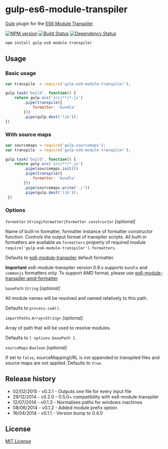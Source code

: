 # gulp-es6-module-transpiler

[Gulp](https://github.com/gulpjs/gulp) plugin for the [ES6 Module Transpiler](https://github.com/esnext/es6-module-transpiler)

[![NPM version][npm-image]][npm-url] [![Build Status][travis-image]][travis-url] [![Dependency Status][depstat-image]][depstat-url]

```js
npm install gulp-es6-module-transpiler
```

## Usage

### Basic usage

```js
var transpile  = require('gulp-es6-module-transpiler');

gulp.task('build', function() {
    return gulp.src('src/**/*.js')
        .pipe(transpile({
            formatter: 'bundle'
        }))
        .pipe(gulp.dest('lib'));
})
```

### With source maps

```js
var sourcemaps = require('gulp-sourcemaps');
var transpile  = require('gulp-es6-module-transpiler');

gulp.task('build', function() {
    return gulp.src('src/**/*.js')
        .pipe(sourcemaps.init())
        .pipe(transpile({
            formatter: 'bundle'
        }))
        .pipe(sourcemaps.write('./'))
        .pipe(gulp.dest('lib'));
 })
 ```


### Options

```formatter``` *```String|Formatter|Formatter constructor```* *[optional]*

Name of built-in formatter, formatter instance of formatter constructor function. Controls the output format of transpiler scripts. All built-in formatters are available as ```formatters``` property of required module ```require('gulp-es6-module-transpiler').formatters```.

Defaults to [es6-module-transpiler](https://github.com/esnext/es6-module-transpiler) default formatter.

**Important** es6-module-transpiler version 0.9.x supports ```bundle``` and ```commonjs``` formatters only.
To support AMD format, please use [es6-module-transpiler-amd-formatter](https://github.com/caridy/es6-module-transpiler-amd-formatter).

```basePath``` *```String```* *[optional]*

All module names will be resolved and named relatively to this path.

Defaults to ```process.cwd()```.

```importPaths``` *```Array<String>```* *[optional]*

Array of path that will be used to resolve modules.

Defaults to ```[ options.basePath ]```.

```sourceMaps``` *```Boolean```* *[optional]*

If set to ```false```, sourceMappingURL is not appended to transpiled files and source maps are not applied. Defaults to ```true```.

## Release history

* 02/02/2015 - v0.2.1 - Outputs one file for every input file
* 29/12/2014 - v0.2.0 - 0.5.0+ compatibility with es6-module-transpiler
* 12/07/2014 - v0.1.3 - Normalises paths for windows machines
* 08/06/2014 - v0.1.2 - Added module prefix option
* 16/04/2014 - v0.1.1 - Version bump to 0.4.0

## License

[MIT License](http://en.wikipedia.org/wiki/MIT_License)

[npm-url]: https://npmjs.org/package/gulp-es6-module-transpiler
[npm-image]: https://badge.fury.io/js/gulp-es6-module-transpiler.png

[travis-url]: http://travis-ci.org/ryanseddon/gulp-es6-module-transpiler
[travis-image]: https://secure.travis-ci.org/ryanseddon/gulp-es6-module-transpiler.png?branch=master

[depstat-url]: https://david-dm.org/ryanseddon/gulp-es6-module-transpiler
[depstat-image]: https://david-dm.org/ryanseddon/gulp-es6-module-transpiler.png
